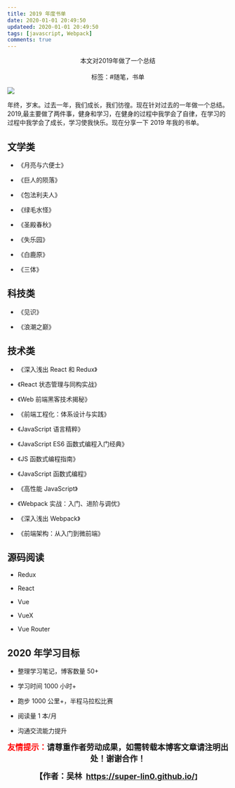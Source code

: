 ```yaml
---
title: 2019 年度书单
date: 2020-01-01 20:49:50
updateed: 2020-01-01 20:49:50
tags: [javascript, Webpack]
comments: true
---
```


<center>
  本文对2019年做了一个总结
<center>
</br>
</center>
  标签：#随笔，书单
</center>

<!-- more -->

![](https://raw.githubusercontent.com/super-lin0/pic/master/img/WechatIMG15.png)

年终，岁末。过去一年，我们成长，我们彷徨。现在针对过去的一年做一个总结。
2019,最主要做了两件事，健身和学习，在健身的过程中我学会了自律，在学习的过程中我学会了成长，学习使我快乐。现在分享一下 2019 年我的书单。

## 文学类

- 《月亮与六便士》

- 《巨人的陨落》

- 《包法利夫人》

- 《绿毛水怪》

- 《圣殿春秋》

- 《失乐园》

- 《白鹿原》

- 《三体》

## 科技类

- 《见识》

- 《浪潮之巅》

## 技术类

- 《深入浅出 React 和 Redux》

- 《React 状态管理与同构实战》

- 《Web 前端黑客技术揭秘》

- 《前端工程化：体系设计与实践》

- 《JavaScript 语言精粹》

- 《JavaScript ES6 函数式编程入门经典》

- 《JS 函数式编程指南》

- 《JavaScript 函数式编程》

- 《高性能 JavaScript》

- 《Webpack 实战：入门、进阶与调优》

- 《深入浅出 Webpack》

- 《前端架构：从入门到微前端》

## 源码阅读

- Redux

- React

- Vue

- VueX

- Vue Router

## 2020 年学习目标

- 整理学习笔记，博客数量 50+

- 学习时间 1000 小时+

- 跑步 1000 公里+，半程马拉松比赛

- 阅读量 1 本/月

- 沟通交流能力提升

<p style="text-align: center;"><span style="font-size:18px;"><strong><span style="color:#ff00;"><span style="color:#ff0000;">友情提示：</span></span>请尊重作者劳动成果，如需转载本博客文章请注明出处！谢谢合作！</strong></span></p>

<p align="center"><strong><span style="font-size:18px;">【作者：吴林&nbsp;&nbsp;</span></strong><a target="_blank" href="https://super-lin0.github.io/"><strong><span style="font-size:18px;">https://super-lin0.github.io/</span></strong></a><strong>】</span></strong></p>
